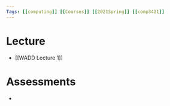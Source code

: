 ```yaml
---
Tags: [[computing]] [[Courses]] [[2021Spring]] [[comp3421]]
---
```


# Lecture
- [[WADD Lecture 1]]

# Assessments
- 


